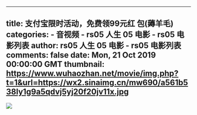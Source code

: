 
---
title: 支付宝限时活动，免费领99元红 包(薅羊毛)
categories: 
    - 音视频
    - rs05 人生 05 电影 - rs05 电影列表
author: rs05 人生 05 电影 - rs05 电影列表
comments: false
date: Mon, 21 Oct 2019 00:00:00 GMT
thumbnail: https://www.wuhaozhan.net/movie/img.php?t=1&url=https://wx2.sinaimg.cn/mw690/a561b538ly1g9a5qdvj5yj20f20jv11x.jpg
---

<div>   
<img src="https://www.wuhaozhan.net/movie/img.php?t=1&url=https://wx2.sinaimg.cn/mw690/a561b538ly1g9a5qdvj5yj20f20jv11x.jpg" referrerpolicy="no-referrer">  
</div>
            